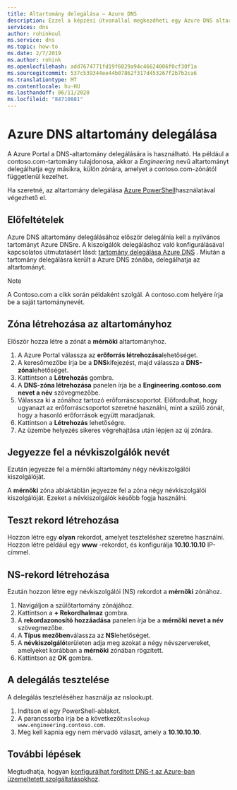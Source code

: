 ```yaml
---
title: Altartomány delegálása – Azure DNS
description: Ezzel a képzési útvonallal megkezdheti egy Azure DNS altartomány delegálását.
services: dns
author: rohinkoul
ms.service: dns
ms.topic: how-to
ms.date: 2/7/2019
ms.author: rohink
ms.openlocfilehash: add7674771fd19f6029a94c46624006f0cf30f1a
ms.sourcegitcommit: 537c539344ee44b07862f317d453267f2b7b2ca6
ms.translationtype: MT
ms.contentlocale: hu-HU
ms.lasthandoff: 06/11/2020
ms.locfileid: "84710881"
---
```

# <a name="delegate-an-azure-dns-subdomain"></a>Azure DNS altartomány delegálása

A Azure Portal a DNS-altartomány delegálására is használható. Ha például a contoso.com-tartomány tulajdonosa, akkor a *Engineering* nevű altartományt delegálhatja egy másikra, külön zónára, amelyet a contoso.com-zónától függetlenül kezelhet.

Ha szeretné, az altartomány delegálása [Azure PowerShell](delegate-subdomain-ps.md)használatával végezhető el.

## <a name="prerequisites"></a>Előfeltételek

Azure DNS altartomány delegálásához először delegálnia kell a nyilvános tartományt Azure DNSre. A kiszolgálók delegáláshoz való konfigurálásával kapcsolatos útmutatásért lásd: [tartomány delegálása Azure DNS](./dns-delegate-domain-azure-dns.md) . Miután a tartomány delegálásra került a Azure DNS zónába, delegálhatja az altartományt.

> [!NOTE]
> A Contoso.com a cikk során példaként szolgál. A contoso.com helyére írja be a saját tartománynevét.

## <a name="create-a-zone-for-your-subdomain"></a>Zóna létrehozása az altartományhoz

Először hozza létre a zónát a **mérnöki** altartományhoz.

1. A Azure Portal válassza az **erőforrás létrehozása**lehetőséget.
2. A keresőmezőbe írja be a **DNS**kifejezést, majd válassza a **DNS-zóna**lehetőséget.
3. Kattintson a **Létrehozás** gombra.
4. A **DNS-zóna létrehozása** panelen írja be a **Engineering.contoso.com** **nevet a név** szövegmezőbe.
5. Válassza ki a zónához tartozó erőforráscsoportot. Előfordulhat, hogy ugyanazt az erőforráscsoportot szeretné használni, mint a szülő zónát, hogy a hasonló erőforrások együtt maradjanak.
6. Kattintson a **Létrehozás** lehetőségre.
7. Az üzembe helyezés sikeres végrehajtása után lépjen az új zónára.

## <a name="note-the-name-servers"></a>Jegyezze fel a névkiszolgálók nevét

Ezután jegyezze fel a mérnöki altartomány négy névkiszolgálói kiszolgálóját.

A **mérnöki** zóna ablaktáblán jegyezze fel a zóna négy névkiszolgálói kiszolgálóját. Ezeket a névkiszolgálók később fogja használni.

## <a name="create-a-test-record"></a>Teszt rekord létrehozása

Hozzon létre egy **olyan** rekordot, amelyet teszteléshez szeretne használni. Hozzon létre például egy **www** -rekordot, és konfigurálja **10.10.10.10** IP-címmel.

## <a name="create-an-ns-record"></a>NS-rekord létrehozása

Ezután hozzon létre egy névkiszolgálói (NS) rekordot a **mérnöki** zónához.

1. Navigáljon a szülőtartomány zónájához.
2. Kattintson a **+ Rekordhalmaz** gombra.
3. A **rekordazonosító hozzáadása** panelen írja be a **mérnöki** **nevet a név** szövegmezőbe.
4. A **Típus mezőben**válassza az **NS**lehetőséget.
5. A **névkiszolgáló**területen adja meg azokat a négy névszervereket, amelyeket korábban a **mérnöki** zónában rögzített.
6. Kattintson az **OK** gombra.

## <a name="test-the-delegation"></a>A delegálás tesztelése

A delegálás teszteléséhez használja az nslookupt.

1. Indítson el egy PowerShell-ablakot.
2. A parancssorba írja be a következőt:`nslookup www.engineering.contoso.com.`
3. Meg kell kapnia egy nem mérvadó választ, amely a **10.10.10.10**.

## <a name="next-steps"></a>További lépések

Megtudhatja, hogyan [konfigurálhat fordított DNS-t az Azure-ban üzemeltetett szolgáltatásokhoz](dns-reverse-dns-for-azure-services.md).